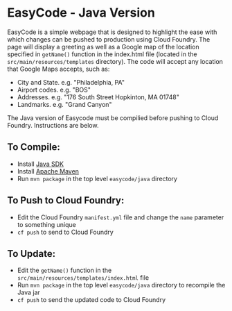 EasyCode - Java Version
=

EasyCode is a simple webpage that is designed to highlight the ease with which changes can be pushed to production using Cloud Foundry. 
The page will display a greeting as well as a Google map of the location specified in `getName()` function in the index.html file (located in the `src/main/resources/templates` directory). The code 
will accept any location that Google Maps accepts, such as:

*	City and State. e.g. "Philadelphia, PA"
*	Airport codes. e.g. "BOS"
*	Addresses. e.g. "176 South Street Hopkinton, MA 01748"
*	Landmarks. e.g. "Grand Canyon"

The Java version of Easycode must be compilied before pushing to Cloud Foundry. Instructions are below.

To Compile:
-
* Install [Java SDK](http://www.oracle.com/technetwork/java/javase/downloads/index.html)
* Install [Apache Maven](https://maven.apache.org/download.cgi)
* Run `mvn package` in the top level `easycode/java` directory

To Push to Cloud Foundry:
-
* Edit the Cloud Foundry `manifest.yml` file and change the `name` parameter to something unique
* `cf push` to send to Cloud Foundry

To Update:
-
* Edit the `getName()` function in the `src/main/resources/templates/index.html` file 
* Run `mvn package` in the top level `easycode/java` directory to recompile the Java jar
* `cf push` to send the updated code to Cloud Foundry